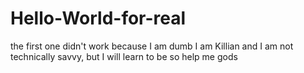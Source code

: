 # Hello-World-for-real
the first one didn't work because I am dumb
I am Killian and I am not technically savvy, but I will learn to be so help me gods
